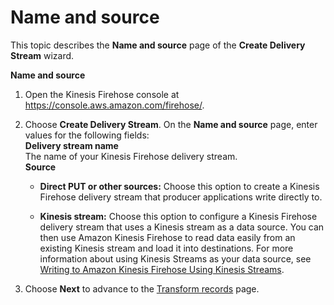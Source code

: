 # Name and source<a name="create-name"></a>

This topic describes the **Name and source** page of the **Create Delivery Stream** wizard\.

**Name and source**

1. Open the Kinesis Firehose console at [https://console\.aws\.amazon\.com/firehose/](https://console.aws.amazon.com/firehose/)\.

1. Choose **Create Delivery Stream**\. On the **Name and source** page, enter values for the following fields:  
****Delivery stream name****  
The name of your Kinesis Firehose delivery stream\.  
****Source****  

   + **Direct PUT or other sources:** Choose this option to create a Kinesis Firehose delivery stream that producer applications write directly to\.

   + **Kinesis stream:** Choose this option to configure a Kinesis Firehose delivery stream that uses a Kinesis stream as a data source\. You can then use Amazon Kinesis Firehose to read data easily from an existing Kinesis stream and load it into destinations\. For more information about using Kinesis Streams as your data source, see [Writing to Amazon Kinesis Firehose Using Kinesis Streams](http://docs.aws.amazon.com/firehose/latest/dev/writing-with-kinesis-streams.html)\.

1. Choose **Next** to advance to the [Transform records](create-transform.md) page\.